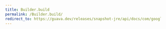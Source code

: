 ```yaml
---
title: Builder.build
permalink: /Builder.build/
redirect_to: https://guava.dev/releases/snapshot-jre/api/docs/com/google/common/escape/Escapers.Builder.html#build--
---
```

